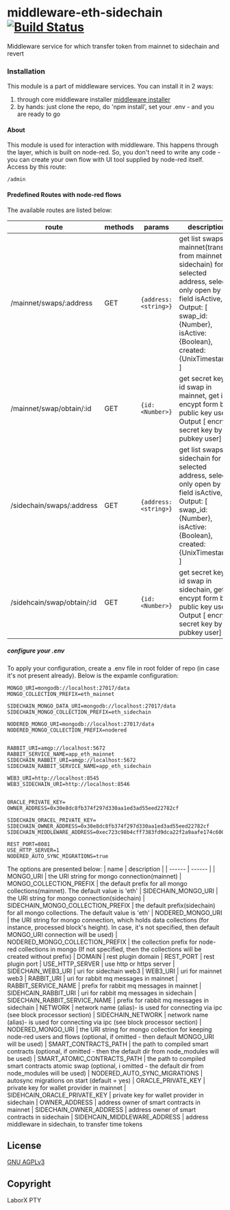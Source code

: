 # middleware-eth-sidechain [![Build Status](https://travis-ci.org/ChronoBank/middleware-eth-sidechain.svg?branch=master)](https://travis-ci.org/ChronoBank/middleware-eth-sidehcain)

Middleware service for which transfer token from mainnet to sidechain and revert

### Installation

This module is a part of middleware services. You can install it in 2 ways:

1) through core middleware installer  [middleware installer](https://www.npmjs.com/package/chronobank-middleware)
2) by hands: just clone the repo, do 'npm install', set your .env - and you are ready to go

#### About
This module is used for interaction with middleware. This happens through the layer, which is built on node-red.
So, you don't need to write any code - you can create your own flow with UI tool supplied by node-red itself. Access by this route:
```
/admin
````


#### Predefined Routes with node-red flows


The available routes are listed below:

| route | methods | params | description |
| ------ | ------ | ------ | ------ |
| /mainnet/swaps/:address  | GET | ``` {address: <string>} ``` | get list swaps in mainnet(transfer from mainnet to sidechain) for selected address, select only open by field isActive, Output: [    swap_id: {Number}, isActive: {Boolean}, created: {UnixTimestamp} ]
| /mainnet/swap/obtain/:id | GET | ``` {id: <Number>} ``` | get secret key by id swap in mainnet, get in encypt form by public key user, Output [ encrypt secret key by pubkey user]
| /sidechain/swaps/:address  | GET | ``` {address: <string>} ``` | get list swaps in sidechain for selected address, select only open by field isActive, Output: [    swap_id: {Number}, isActive: {Boolean}, created: {UnixTimestamp} ]
| /sidehcain/swap/obtain/:id | GET | ``` {id: <Number>} ``` | get secret key by id swap in sidechain, get in encypt form by public key user, Output [ encrypt secret key by pubkey user]

##### сonfigure your .env

To apply your configuration, create a .env file in root folder of repo (in case it's not present already).
Below is the expamle configuration:

```
MONGO_URI=mongodb://localhost:27017/data
MONGO_COLLECTION_PREFIX=eth_mainnet

SIDECHAIN_MONGO_DATA_URI=mongodb://localhost:27017/data
SIDECHAIN_MONGO_COLLECTION_PREFIX=eth_sidechain

NODERED_MONGO_URI=mongodb://localhost:27017/data
NODERED_MONGO_COLLECTION_PREFIX=nodered


RABBIT_URI=amqp://localhost:5672
RABBIT_SERVICE_NAME=app_eth_mainnet
SIDECHAIN_RABBIT_URI=amqp://localhost:5672
SIDECHAIN_RABBIT_SERVICE_NAME=app_eth_sidechain

WEB3_URI=http://localhost:8545
WEB3_SIDECHAIN_URI=http://localhost:8546


ORACLE_PRIVATE_KEY=
OWNER_ADDRESS=0x30e8dc8fb374f297d330aa1ed3ad55eed22782cf

SIDECHAIN_ORACEL_PRIVATE_KEY=
SIDECHAIN_OWNER_ADDRESS=0x30e8dc8fb374f297d330aa1ed3ad55eed22782cf
SIDECHAIN_MIDDLEWARE_ADDRESS=0xec723c98b4cff7383fd9dca22f2a9aafe174c600

REST_PORT=8081
USE_HTTP_SERVER=1
NODERED_AUTO_SYNC_MIGRATIONS=true
```

The options are presented below:
| name | description |
| ------ | ------ |
| MONGO_URI   | the URI string for mongo connection(mainnet)
| MONGO_COLLECTION_PREFIX   | the default prefix for all mongo collections(mainnet). The default value is 'eth'
| SIDECHAIN_MONGO_URI   | the URI string for mongo connection(sidechain) 
| SIDECHAIN_MONGO_COLLECTION_PREFIX   | the default prefix(sidechain)  for all mongo collections. The default value is 'eth'
| NODERED_MONGO_URI   | the URI string for mongo connection, which holds data collections (for instance, processed block's height). In case, it's not specified, then default MONGO_URI connection will be used)
| NODERED_MONGO_COLLECTION_PREFIX   | the collection prefix for node-red collections in mongo (If not specified, then the collections will be created without prefix)
| DOMAIN | rest plugin domain
| REST_PORT   | rest plugin port
| USE_HTTP_SERVER | use http or https server
| SIDECHAIN_WEB3_URI | uri for sidechain web3
| WEB3_URI | uri for mainnet web3
| RABBIT_URI |  uri for rabbit mq messages in mainnet
| RABBIT_SERVICE_NAME | prefix for rabbit mq messages in mainnet
| SIDEHCAIN_RABBIT_URI |  uri for rabbit mq messages in sidechain
| SIDECHAIN_RABBIT_SERVICE_NAME | prefix for rabbit mq messages in sidechain
| NETWORK   | network name (alias)- is used for connecting via ipc (see block processor section)
| SIDECHAIN_NETWORK   | network name (alias)- is used for connecting via ipc (see block processor section)
| NODERED_MONGO_URI   | the URI string for mongo collection for keeping node-red users and flows (optional, if omitted - then default MONGO_URI will be used)
| SMART_CONTRACTS_PATH   | the path to compiled smart contracts (optional, if omitted - then the default dir from node_modules will be used)
| SMART_ATOMIC_CONTRACTS_PATH | the path to compiled smart contracts atomic swap (optional, i omitted - the default dir from node_modules will be used)
| NODERED_AUTO_SYNC_MIGRATIONS   | autosync migrations on start (default = yes)
| ORACLE_PRIVATE_KEY | private key for wallet provider in mainnet
| SIDEHCAIN_ORACLE_PRIVATE_KEY | private key for wallet provider in sidechain
| OWNER_ADDRESS | address owner of smart contracts in mainnet
| SIDECHAIN_OWNER_ADDRESS | address owner of smart contracts in sidechain
| SIDEHCAIN_MIDDLEWARE_ADDRESS | address middleware in sidechain, to transfer time tokens

License
----
 [GNU AGPLv3](LICENSE)

Copyright
----
LaborX PTY